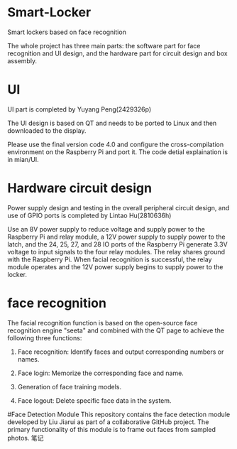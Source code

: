 # Smart-Locker
Smart lockers based on face recognition

The whole project has three main parts: 
     the software part for face recognition and UI design, and the hardware part for circuit design and box assembly.
# UI
UI part is completed by Yuyang Peng(2429326p)

The UI design is based on QT and needs to be ported to Linux and then downloaded to the display.

Please use the final version code 4.0 and configure the cross-compilation environment on the Raspberry Pi and port it.
The code detial explaination is in mian/UI.

# Hardware circuit design
Power supply design and testing in the overall peripheral circuit design, and use of GPIO ports is completed by Lintao Hu(2810636h)

Use an 8V power supply to reduce voltage and supply power to the Raspberry Pi and relay module, a 12V power supply to supply power to the latch, and the 24, 25, 27, and 28 IO ports of the Raspberry Pi generate 3.3V voltage to input signals to the four relay modules. The relay shares ground with the Raspberry Pi. When facial recognition is successful, the relay module operates and the 12V power supply begins to supply power to the locker.

# face recognition
The facial recognition function is based on the open-source face recognition engine "seeta" and combined with the QT page to achieve the following three functions:

1. Face recognition: Identify faces and output corresponding numbers or names.

2. Face login: Memorize the corresponding face and name.

3. Generation of face training models.

4. Face logout: Delete specific face data in the system.

#Face Detection Module
This repository contains the face detection module developed by Liu Jiarui as part of a collaborative GitHub project. The primary functionality of this module is to frame out faces from sampled photos.
笔记

